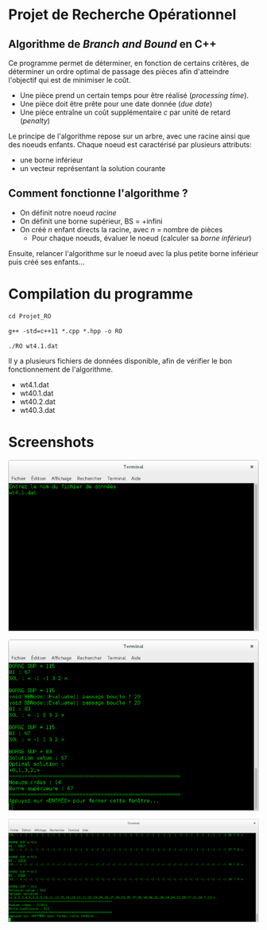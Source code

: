 # Projet de Recherche Opérationnel

## Algorithme de _Branch and Bound_ en C++

Ce programme permet de déterminer, en fonction de certains critères, de déterminer un ordre optimal de passage des pièces
afin d'atteindre l'objectif qui est de minimiser le coût.

* Une pièce prend un certain temps pour être réalisé (_processing time_).
* Une pièce doit être prête pour une date donnée (_due date_)
* Une pièce entraîne un coût supplémentaire _c_ par unité de retard (_penalty_)

Le principe de l'algorithme repose sur un arbre, avec une racine ainsi que des noeuds enfants.
Chaque noeud est caractérisé par plusieurs attributs:

* une borne inférieur
* un vecteur représentant la solution courante 

## Comment fonctionne l'algorithme ?

* On définit notre noeud _racine_
* On définit une borne supérieur, BS = +infini
* On créé _n_ enfant directs la racine, avec _n_ = nombre de pièces
	* Pour chaque noeuds, évaluer le noeud (calculer sa _borne inférieur_)

Ensuite, relancer l'algorithme sur le noeud avec la plus petite borne inférieur
puis créé ses enfants...

# Compilation du programme
```
cd Projet_RO
```
```
g++ -std=c++11 *.cpp *.hpp -o RO
```
```
./RO wt4.1.dat
```

Il y a plusieurs fichiers de données disponible, afin de vérifier le bon fonctionnement de l'algorithme.
* wt4.1.dat
* wt40.1.dat
* wt40.2.dat
* wt40.3.dat

# Screenshots

![Screenshot montrant le résultat du programme avec un certains fichier de données](https://github.com/rlasvenes/Projet_RO/blob/master/screenshots/screen1.png "Début du programme")

![À la fin du programme, avec les résultats qui s'affichent](https://github.com/rlasvenes/Projet_RO/blob/master/screenshots/screen2.png "Résultat du programme avec un petit jeu de données; 4 pièces")

![Avec un jeu de données de 40 pièces](https://github.com/rlasvenes/Projet_RO/blob/master/screenshots/screen3.png "Résultat du programme avec 40 pièces")

